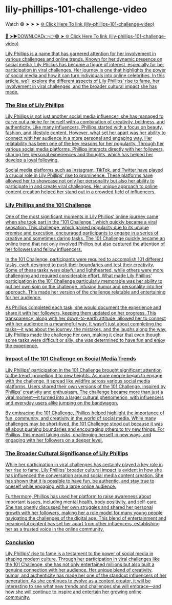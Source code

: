 # lily-phillips-101-challenge-video

Watch 🟢 ➤ ➤ ➤ <a href="https://vorxon.cfd/lily-phillips"> 🌐 Click Here To link (lily-phillips-101-challenge-video) 

🔴 ➤►DOWNLOAD👉👉🟢 ➤<a href="https://vorxon.cfd/lily-phillips"> 🌐 Click Here To link (lily-phillips-101-challenge-video) 

Lily Phillips is a name that has garnered attention for her involvement in various challenges and online trends. Known for her dynamic presence on social media, Lily Phillips has become a figure of interest, especially for her participation in viral challenges. Her journey is one that highlights the power of social media and how it can turn individuals into online celebrities. In this article, we’ll explore the different aspects of Lily Phillips’ rise to fame, her involvement in viral challenges, and the broader cultural impact she has made.

### The Rise of Lily Phillips

Lily Phillips is not just another social media influencer; she has managed to carve out a niche for herself with a combination of creativity, boldness, and authenticity. Like many influencers, Phillips started with a focus on beauty, fashion, and lifestyle content. However, what set her apart was her ability to connect with her audience in a more personal and engaging way. Her relatability has been one of the key reasons for her popularity. Through her various social media platforms, Phillips interacts directly with her followers, sharing her personal experiences and thoughts, which has helped her develop a loyal following.

Social media platforms such as Instagram, TikTok, and Twitter have played a crucial role in Lily Phillips' rise to prominence. These platforms have allowed her to showcase not only her personality but also her ability to participate in and create viral challenges. Her unique approach to online content creation helped her stand out in a crowded field of influencers.

### Lily Phillips and the 101 Challenge

One of the most significant moments in Lily Phillips’ online journey came when she took part in the “101 Challenge,” which quickly became a viral sensation. This challenge, which gained popularity due to its unique premise and execution, encouraged participants to engage in a series of creative and sometimes daring tasks. The 101 Challenge quickly became an online trend that not only involved Phillips but also captured the attention of her followers and fellow influencers. 

In the 101 Challenge, participants were required to accomplish 101 different tasks, each designed to push their boundaries and test their creativity. Some of these tasks were playful and lighthearted, while others were more challenging and required considerable effort. What made Lily Phillips’ participation in the 101 Challenge particularly memorable was her ability to put her own spin on the challenge, infusing humor and personality into her approach. This made her version of the challenge relatable and entertaining for her audience.

As Phillips completed each task, she would document the experience and share it with her followers, keeping them updated on her progress. This transparency, along with her down-to-earth attitude, allowed her to connect with her audience in a meaningful way. It wasn’t just about completing the tasks—it was about the journey, the mistakes, and the laughs along the way. Lily Phillips made the challenge her own, making it clear that even though some tasks were difficult or silly, she was determined to have fun and enjoy the experience.

### Impact of the 101 Challenge on Social Media Trends

Lily Phillips’ participation in the 101 Challenge brought significant attention to the trend, propelling it to new heights. As more people began to engage with the challenge, it spread like wildfire across various social media platforms. Users shared their own versions of the 101 Challenge, inspired by Phillips’ creativity and enthusiasm. The challenge became more than just a viral moment—it turned into a larger cultural phenomenon, with influencers and everyday users alike jumping on the bandwagon.

By embracing the 101 Challenge, Phillips helped highlight the importance of fun, community, and creativity in the world of social media. While many challenges may be short-lived, the 101 Challenge stood out because it was all about pushing boundaries and encouraging others to try new things. For Phillips, this meant taking risks, challenging herself in new ways, and engaging with her followers on a deeper level.

### The Broader Cultural Significance of Lily Phillips

While her participation in viral challenges has certainly played a key role in her rise to fame, Lily Phillips’ broader cultural impact is evident in how she has influenced the conversation around social media content creation. She has shown that it is possible to have fun, be authentic, and stay true to oneself while engaging with a large online audience.

Furthermore, Phillips has used her platform to raise awareness about important issues, including mental health, body positivity, and self-care. She has openly discussed her own struggles and shared her personal growth with her followers, making her a role model for many young people navigating the challenges of the digital age. This blend of entertainment and meaningful content has set her apart from other influencers, establishing her as a trusted voice in the online community.

### Conclusion

Lily Phillips’ rise to fame is a testament to the power of social media in shaping modern culture. Through her participation in viral challenges like the 101 Challenge, she has not only entertained millions but also built a genuine connection with her audience. Her unique blend of creativity, humor, and authenticity has made her one of the standout influencers of her generation. As she continues to evolve as a content creator, it will be interesting to see what new trends and challenges she will embrace—and how she will continue to inspire and entertain her growing online community.
